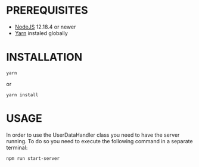 # PREREQUISITES

* [NodeJS](https://nodejs.org/en/) 12.18.4 or newer
* [Yarn](https://www.npmjs.com/package/yarn) instaled globally

# INSTALLATION

```
yarn
```

or

```
yarn install
```

# USAGE

In order to use the UserDataHandler class you need to have the server running.
To do so you need to execute the following command in a separate terminal:
```
npm run start-server
```

